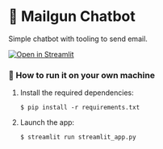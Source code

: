 # 🎈 Mailgun Chatbot

Simple chatbot with tooling to send email.

[![Open in Streamlit](https://static.streamlit.io/badges/streamlit_badge_black_white.svg)](https://mailgun-chatbot.streamlit.app/)

### 🚀 How to run it on your own machine


1. Install the required dependencies:

   ```
   $ pip install -r requirements.txt
   ```

2. Launch the app:

   ```
   $ streamlit run streamlit_app.py
   ```

